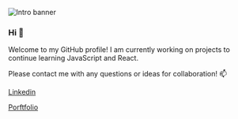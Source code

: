 ![Intro banner](https://user-images.githubusercontent.com/66457087/117820120-e4d34900-b272-11eb-9ede-cf59c3c1930f.jpg)
### Hi 👋
Welcome to my GitHub profile! I am currently working on projects to continue learning JavaScript and React. 

Please contact me with any questions or ideas for collaboration! 📫 

[Linkedin](https://www.linkedin.com/in/ahmed-sheikh-04240/)

[Porftfolio]()


<!--

Here are some ideas to get you started:

- 🔭 I’m currently working on ...
- 🌱 I’m currently learning ...
- 👯 I’m looking to collaborate on ...
- 🤔 I’m looking for help with ...
- 💬 Ask me about ...
- 📫 How to reach me: ...
- 😄 Pronouns: ...
- ⚡ Fun fact: ...
-->
